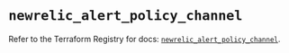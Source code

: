 # `newrelic_alert_policy_channel`

Refer to the Terraform Registry for docs: [`newrelic_alert_policy_channel`](https://registry.terraform.io/providers/newrelic/newrelic/3.69.0/docs/resources/alert_policy_channel).
